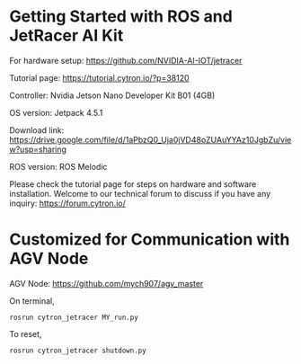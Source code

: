 # Getting Started with ROS and JetRacer AI Kit
For hardware setup: https://github.com/NVIDIA-AI-IOT/jetracer

Tutorial page: https://tutorial.cytron.io/?p=38120

Controller: Nvidia Jetson Nano Developer Kit B01 (4GB)

OS version: Jetpack 4.5.1

Download link: https://drive.google.com/file/d/1aPbzQ0_Uja0jVD48oZUAuYYAz10JgbZu/view?usp=sharing

ROS version: ROS Melodic

Please check the tutorial page for steps on hardware and software installation.
Welcome to our technical forum to discuss if you have any inquiry: https://forum.cytron.io/

# Customized for Communication with AGV Node
AGV Node: https://github.com/mych907/agv_master

On terminal,

```
rosrun cytron_jetracer MY_run.py
```

To reset,

```
rosrun cytron_jetracer shutdown.py
```

